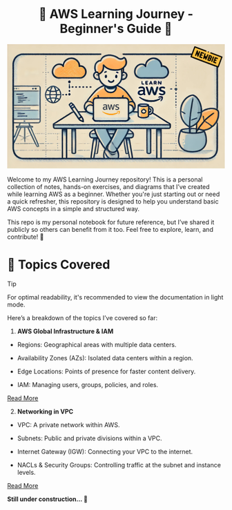 <div align="center">
    <h1>🌟 AWS Learning Journey - Beginner's Guide 🌟</h1>
</div>



![Banner](assets/images/Banner.png)



Welcome to my AWS Learning Journey repository! This is a personal collection of notes, hands-on exercises, and diagrams that I’ve created while learning AWS as a beginner. Whether you're just starting out or need a quick refresher, this repository is designed to help you understand basic AWS concepts in a simple and structured way.

This repo is my personal notebook for future reference, but I’ve shared it publicly so others can benefit from it too. Feel free to explore, learn, and contribute! 🚀

# 📖 Topics Covered

> [!TIP]
> For optimal readability, it's recommended to view the documentation in light mode.

Here’s a breakdown of the topics I’ve covered so far:

1. **AWS Global Infrastructure & IAM**

- Regions: Geographical areas with multiple data centers.

- Availability Zones (AZs): Isolated data centers within a region.

- Edge Locations: Points of presence for faster content delivery.

- IAM: Managing users, groups, policies, and roles.

[Read More](1.%20AWS_Global_Infrastructure,%20IAM.md)

2. **Networking in VPC**

- VPC: A private network within AWS.

- Subnets: Public and private divisions within a VPC.

- Internet Gateway (IGW): Connecting your VPC to the internet.

- NACLs & Security Groups: Controlling traffic at the subnet and instance levels.

[Read More](2.%20Networking_in_VPC.md)

**Still under construction... 🚧**


